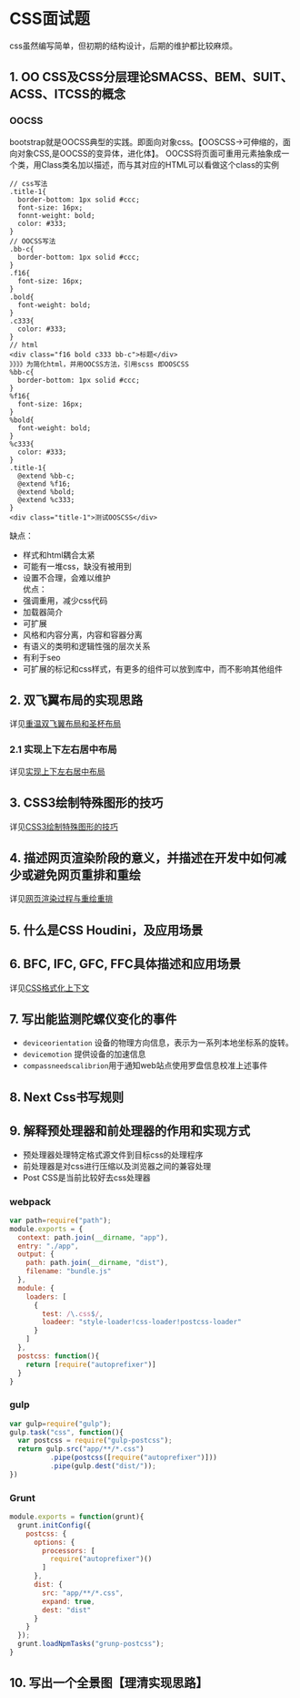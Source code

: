 # CSS面试题
css虽然编写简单，但初期的结构设计，后期的维护都比较麻烦。
## 1. OO CSS及CSS分层理论SMACSS、BEM、SUIT、ACSS、ITCSS的概念
### OOCSS
bootstrap就是OOCSS典型的实践。即面向对象css。【OOSCSS->可伸缩的，面向对象CSS,是OOCSS的变异体，进化体】。
OOCSS将页面可重用元素抽象成一个类，用Class类名加以描述，而与其对应的HTML可以看做这个class的实例
~~~
// css写法
.title-1{
  border-bottom: 1px solid #ccc;
  font-size: 16px;
  fonnt-weight: bold;
  color: #333;
}
// OOCSS写法
.bb-c{
  border-bottom: 1px solid #ccc;
}
.f16{
  font-size: 16px;
}
.bold{
  font-weight: bold;
}
.c333{
  color: #333;
}
// html
<div class="f16 bold c333 bb-c">标题</div>
》》》》为简化html，并用OOCSS方法，引用scss 即OOSCSS
%bb-c{
  border-bottom: 1px solid #ccc;
}
%f16{
  font-size: 16px;
}
%bold{
  font-weight: bold;
}
%c333{
  color: #333;
}
.title-1{
  @extend %bb-c;
  @extend %f16;
  @extend %bold;
  @extend %c333;
}
<div class="title-1">测试OOSCSS</div>
~~~
缺点： 
- 样式和html耦合太紧
- 可能有一堆css，缺没有被用到
- 设置不合理，会难以维护        
优点：
- 强调重用，减少css代码
- 加载器简介
- 可扩展
- 风格和内容分离，内容和容器分离
- 有语义的类明和逻辑性强的层次关系
- 有利于seo
- 可扩展的标记和css样式，有更多的组件可以放到库中，而不影响其他组件
## 2. 双飞翼布局的实现思路
详见[重温双飞翼布局和圣杯布局](./重温双飞翼布局和圣杯布局.md)
### 2.1 实现上下左右居中布局
详见[实现上下左右居中布局](./实现上下左右居中布局.md)

## 3. CSS3绘制特殊图形的技巧
详见[CSS3绘制特殊图形的技巧](./CSS3绘制特殊图形的技巧.md)
## 4. 描述网页渲染阶段的意义，并描述在开发中如何减少或避免网页重排和重绘
详见[网页渲染过程与重绘重排](../工程化/网页渲染过程与重绘重排.md)
## 5. 什么是CSS Houdini，及应用场景
## 6. BFC, IFC, GFC, FFC具体描述和应用场景
详见[CSS格式化上下文](./CSS格式化上下文.md)

## 7. 写出能监测陀螺仪变化的事件
* ``deviceorientation`` 设备的物理方向信息，表示为一系列本地坐标系的旋转。
* ``devicemotion`` 提供设备的加速信息
* `compassneedscalibrion`用于通知web站点使用罗盘信息校准上述事件
## 8. Next Css书写规则
## 9. 解释预处理器和前处理器的作用和实现方式
* 预处理器处理特定格式源文件到目标css的处理程序
* 前处理器是对css进行压缩以及浏览器之间的兼容处理
* Post CSS是当前比较好去css处理器
### webpack
~~~javascript
var path=require("path");
module.exports = {
  context: path.join(__dirname, "app"),
  entry: "./app",
  output: {
    path: path.join(__dirname, "dist"),
    filename: "bundle.js"
  },
  module: {
    loaders: [
      {
        test: /\.css$/,
        loadeer: "style-loader!css-loader!postcss-loader"
      }
    ]
  },
  postcss: function(){
    return [require("autoprefixer")]
  }
}
~~~
### gulp
~~~javascript
var gulp=require("gulp");
gulp.task("css", function(){
  var postcss = require("gulp-postcss");
  return gulp.src("app/**/*.css")
          .pipe(postcss([require("autoprefixer")]))
          .pipe(gulp.dest("dist/"));
})
~~~
### Grunt
~~~javascript
module.exports = function(grunt){
  grunt.initConfig({
    postcss: {
      options: {
        processors: [
          require("autoprefixer")()
        ]
      },
      dist: {
        src: "app/**/*.css",
        expand: true,
        dest: "dist"
      }
    }
  });
  grunt.loadNpmTasks("grunp-postcss");
}
~~~
## 10. 写出一个全景图【理清实现思路】